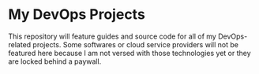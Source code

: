 # My DevOps Projects
This repository will feature guides and source code for all of my DevOps-related projects. Some softwares or cloud service providers will not be featured here because I am not versed with those technologies yet or they are locked behind a paywall.
